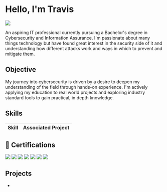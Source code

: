# Hello, I'm Travis
<a href="https://www.linkedin.com/in/travis-davenport-b52b09249/"><img src="https://img.shields.io/badge/-LinkedIn-0072b1?&style=for-the-badge&logo=linkedin&logoColor=white" /></a>

An aspiring IT professional currently pursuing a Bachelor's degree in Cybersecurity and Information Assurance. I'm passionate about many things technology but have found great interest in the security side of it and understanding how different attacks work and ways in which to prevent and mitigate them.

## Objective
My journey into cybersecurity is driven by a desire to deepen my understanding of the field through hands-on experience. I'm actively applying my education to real world projects and exploring industry standard tools to gain practical, in depth knowledge.

## Skills

| Skill                                         | Associated Project         |
|-----------------------------------------------|----------------------------|
## 📜 Certifications

<div>
  
<img src="https://img.shields.io/badge/-A%2B-FF0000?&style=for-the-badge&logo=CompTIA&logoColor=white" />
<img src="https://img.shields.io/badge/-Network%2B-FF0000?&style=for-the-badge&logo=CompTIA&logoColor=white" />
<img src="https://img.shields.io/badge/-Security%2B-FF0000?&style=for-the-badge&logo=CompTIA&logoColor=white" />
<img src="https://img.shields.io/badge/-Project%2B-FF0000?&style=for-the-badge&logo=CompTIA&logoColor=white" />
<img src="https://img.shields.io/badge/-PenTest%2B-FF0000?&style=for-the-badge&logo=CompTIA&logoColor=white" />
<img src="https://img.shields.io/badge/-SSCP-00C853?&style=for-the-badge&logo=ISC2&logoColor=white" />
<img src="https://img.shields.io/badge/-Cybersecurity%20Certificate-004880?style=for-the-badge&logo=M&logoColor=white&label=MCC" />

</div>

## Projects
- 
